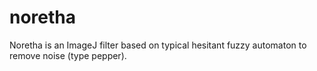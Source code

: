 # noretha
Noretha is an ImageJ filter based on typical hesitant fuzzy automaton to remove noise (type pepper).
